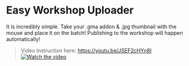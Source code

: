 # Easy Workshop Uploader

It is incredibly simple.
Take your .gma addon & .jpg thumbnail with the mouse and place it on the batch!
Publishing to the workshop will happen automatically!

>Video Instruction here: https://youtu.be/JSEF2cHYn8I
[![Watch the video](https://i.imgur.com/qGy6mXo.png)](https://youtu.be/JSEF2cHYn8I)
